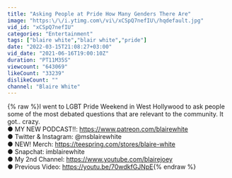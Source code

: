 ```yaml
---
title: "Asking People at Pride How Many Genders There Are"
image: "https:\/\/i.ytimg.com\/vi\/xCSpQ7nefIU\/hqdefault.jpg"
vid_id: "xCSpQ7nefIU"
categories: "Entertainment"
tags: ["blaire white","blair white","pride"]
date: "2022-03-15T21:08:27+03:00"
vid_date: "2021-06-16T19:00:10Z"
duration: "PT11M35S"
viewcount: "643069"
likeCount: "33239"
dislikeCount: ""
channel: "Blaire White"
---
```

{% raw %}I went to LGBT Pride Weekend in West Hollywood to ask people some of the most debated questions that are relevant to the community. It got.. crazy.<br />● MY NEW PODCAST!!: <a rel="nofollow" target="blank" href="https://www.patreon.com/blairewhite">https://www.patreon.com/blairewhite</a><br />● Twitter &amp; Instagram: @msblairewhite<br />● NEW! Merch: <a rel="nofollow" target="blank" href="https://teespring.com/stores/blaire-white">https://teespring.com/stores/blaire-white</a><br />● Snapchat: imblairewhite<br />● My 2nd Channel: <a rel="nofollow" target="blank" href="https://www.youtube.com/blairejoey">https://www.youtube.com/blairejoey</a><br />● Previous Video: <a rel="nofollow" target="blank" href="https://youtu.be/70wdkfGJNpE">https://youtu.be/70wdkfGJNpE</a>{% endraw %}
